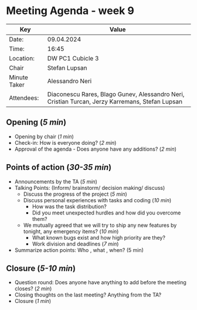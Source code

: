 # Meeting Agenda - week 9

| Key          | Value                                                                                           |
| ------------ |-------------------------------------------------------------------------------------------------|
| Date:        | 09.04.2024                                                                                      |
| Time:        | 16:45                                                                                           |
| Location:    | DW PC1 Cubicle 3                                                                                |
| Chair        | Stefan Lupsan                                                                                   |
| Minute Taker | Alessandro Neri                                                                                 |
| Attendees:   | Diaconescu Rares, Blago Gunev, Alessandro Neri, Cristian Turcan, Jerzy Karremans, Stefan Lupsan |

## Opening (_5 min_)

- Opening by chair (_1 min_)
- Check-in: How is everyone doing? (_2 min_)
- Approval of the agenda - Does anyone have any additions? (_2 min_)

## Points of action (_30-35 min_)

- Announcements by the TA (_5 min_)
- Talking Points: (Inform/ brainstorm/ decision making/ discuss)
    - Discuss the progress of the project (_5 min_)
    - Discuss personal experiences with tasks and coding (_10 min_)
        - How was the task distribution?
        - Did you meet unexpected hurdles and how did you overcome them?
    - We mutually agreed that we will try to ship any new features by tonight, any emergency items?  (_10 min_)
        - What known bugs exist and how high priority are they?
        - Work division and deadlines (_7 min_)
- Summarize action points: Who , what , when? (5 min)

## Closure (_5-10 min_)

- Question round: Does anyone have anything to add before the meeting closes? (_2 min_)
- Closing thoughts on the last meeting? Anything from the TA?
- Closure (_1 min_)

